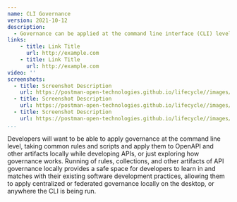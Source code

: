 ```yaml
---
name: CLI Governance
version: 2021-10-12
description: 
  - Governance can be applied at the command line interface (CLI) level, enforcing API governance locally during development, ensuring that APIs are 100% compliant with rules, contract, and script-based API governance established centrally as part of broader governance efforts.
links:
    - title: Link Title
      url: http://example.com      
    - title: Link Title
      url: http://example.com                   
video: ''
screenshots:
  - title: Screenshot Description
    url: https://postman-open-technologies.github.io/lifecycle//images/postman-screenshot.png          
  - title: Screenshot Description
    url: https://postman-open-technologies.github.io/lifecycle//images/postman-screenshot.png  
  - title: Screenshot Description
    url: https://postman-open-technologies.github.io/lifecycle//images/postman-screenshot.png    
...
```

Developers will want to be able to apply governance at the command line level, taking common rules and scripts and apply them to OpenAPI and other artifacts locally while developing APIs, or just exploring how governance works. Running of rules, collections, and other artifacts of API governance locally provides a safe space for developers to learn in and matches with their existing software development practices, allowing them to apply centralized or federated governance locally on the desktop, or anywhere the CLI is being run.